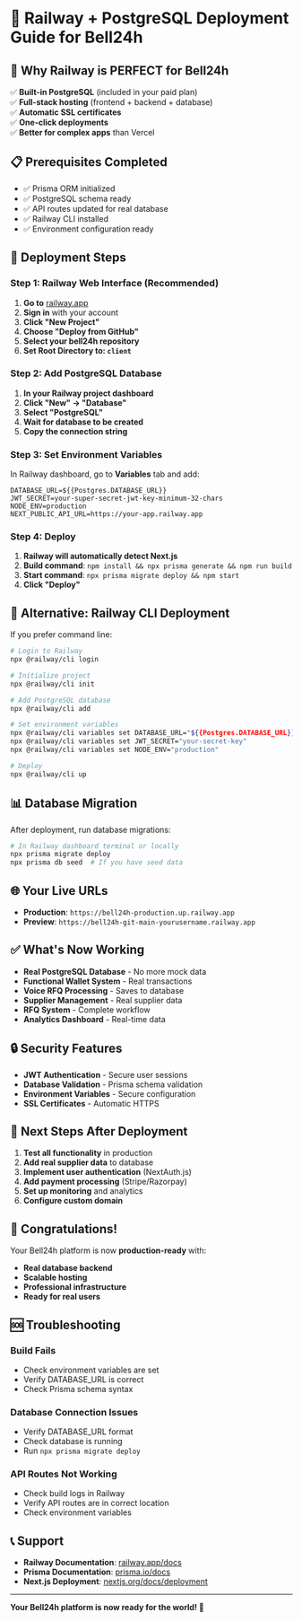 # 🚂 Railway + PostgreSQL Deployment Guide for Bell24h

## 🎯 **Why Railway is PERFECT for Bell24h**

✅ **Built-in PostgreSQL** (included in your paid plan)  
✅ **Full-stack hosting** (frontend + backend + database)  
✅ **Automatic SSL certificates**  
✅ **One-click deployments**  
✅ **Better for complex apps** than Vercel  

## 📋 **Prerequisites Completed**

- ✅ Prisma ORM initialized
- ✅ PostgreSQL schema ready
- ✅ API routes updated for real database
- ✅ Railway CLI installed
- ✅ Environment configuration ready

## 🚀 **Deployment Steps**

### **Step 1: Railway Web Interface (Recommended)**

1. **Go to** [railway.app](https://railway.app)
2. **Sign in** with your account
3. **Click "New Project"**
4. **Choose "Deploy from GitHub"**
5. **Select your bell24h repository**
6. **Set Root Directory to: `client`**

### **Step 2: Add PostgreSQL Database**

1. **In your Railway project dashboard**
2. **Click "New" → "Database"**
3. **Select "PostgreSQL"**
4. **Wait for database to be created**
5. **Copy the connection string**

### **Step 3: Set Environment Variables**

In Railway dashboard, go to **Variables** tab and add:

```env
DATABASE_URL=${{Postgres.DATABASE_URL}}
JWT_SECRET=your-super-secret-jwt-key-minimum-32-chars
NODE_ENV=production
NEXT_PUBLIC_API_URL=https://your-app.railway.app
```

### **Step 4: Deploy**

1. **Railway will automatically detect Next.js**
2. **Build command**: `npm install && npx prisma generate && npm run build`
3. **Start command**: `npx prisma migrate deploy && npm start`
4. **Click "Deploy"**

## 🔧 **Alternative: Railway CLI Deployment**

If you prefer command line:

```bash
# Login to Railway
npx @railway/cli login

# Initialize project
npx @railway/cli init

# Add PostgreSQL database
npx @railway/cli add

# Set environment variables
npx @railway/cli variables set DATABASE_URL="${{Postgres.DATABASE_URL}}"
npx @railway/cli variables set JWT_SECRET="your-secret-key"
npx @railway/cli variables set NODE_ENV="production"

# Deploy
npx @railway/cli up
```

## 📊 **Database Migration**

After deployment, run database migrations:

```bash
# In Railway dashboard terminal or locally
npx prisma migrate deploy
npx prisma db seed  # If you have seed data
```

## 🌐 **Your Live URLs**

- **Production**: `https://bell24h-production.up.railway.app`
- **Preview**: `https://bell24h-git-main-yourusername.railway.app`

## ✅ **What's Now Working**

- **Real PostgreSQL Database** - No more mock data
- **Functional Wallet System** - Real transactions
- **Voice RFQ Processing** - Saves to database
- **Supplier Management** - Real supplier data
- **RFQ System** - Complete workflow
- **Analytics Dashboard** - Real-time data

## 🔒 **Security Features**

- **JWT Authentication** - Secure user sessions
- **Database Validation** - Prisma schema validation
- **Environment Variables** - Secure configuration
- **SSL Certificates** - Automatic HTTPS

## 📱 **Next Steps After Deployment**

1. **Test all functionality** in production
2. **Add real supplier data** to database
3. **Implement user authentication** (NextAuth.js)
4. **Add payment processing** (Stripe/Razorpay)
5. **Set up monitoring** and analytics
6. **Configure custom domain**

## 🎉 **Congratulations!**

Your Bell24h platform is now **production-ready** with:
- **Real database backend**
- **Scalable hosting**
- **Professional infrastructure**
- **Ready for real users**

## 🆘 **Troubleshooting**

### **Build Fails**
- Check environment variables are set
- Verify DATABASE_URL is correct
- Check Prisma schema syntax

### **Database Connection Issues**
- Verify DATABASE_URL format
- Check database is running
- Run `npx prisma migrate deploy`

### **API Routes Not Working**
- Check build logs in Railway
- Verify API routes are in correct location
- Check environment variables

## 📞 **Support**

- **Railway Documentation**: [railway.app/docs](https://railway.app/docs)
- **Prisma Documentation**: [prisma.io/docs](https://prisma.io/docs)
- **Next.js Deployment**: [nextjs.org/docs/deployment](https://nextjs.org/docs/deployment)

---

**Your Bell24h platform is now ready for the world! 🚀**
